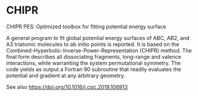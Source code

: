 # CHIPR
CHIPR PES: Optimized toolbox for fitting potential energy surface

A general program to fit global potential energy surfaces of ABC, AB2, and A3 triatomic molecules to ab initio points is reported. It is based on the Combined-Hyperbolic-Inverse-Power-Representation (CHIPR) method. The final form describes all dissociating fragments, long-range and valence interactions, while warranting the system permutational symmetry. The code yields as output a Fortran 90 subroutine that readily evaluates the potential and gradient at any arbitrary geometry.

See also https://doi.org/10.1016/j.cpc.2019.106913
